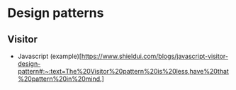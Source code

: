 # Design patterns
## Visitor
- Javascript (example)[https://www.shieldui.com/blogs/javascript-visitor-design-pattern#:~:text=The%20Visitor%20pattern%20is%20less,have%20that%20pattern%20in%20mind.]
